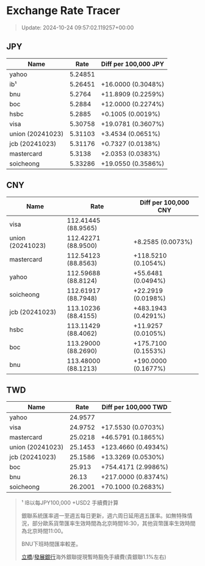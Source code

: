 # Exchange Rate Tracer

> Update: 2024-10-24 09:57:02.119257+00:00

## JPY

| Name             |    Rate | Diff per 100,000 JPY   |
|------------------|---------|------------------------|
| yahoo            | 5.24851 |                        |
| ib¹              | 5.26451 | +16.0000 (0.3048%)     |
| bnu              | 5.2764  | +11.8909 (0.2259%)     |
| boc              | 5.2884  | +12.0000 (0.2274%)     |
| hsbc             | 5.2885  | +0.1005 (0.0019%)      |
| visa             | 5.30758 | +19.0781 (0.3607%)     |
| union (20241023) | 5.31103 | +3.4534 (0.0651%)      |
| jcb (20241023)   | 5.31176 | +0.7327 (0.0138%)      |
| mastercard       | 5.3138  | +2.0353 (0.0383%)      |
| soicheong        | 5.33286 | +19.0550 (0.3586%)     |

## CNY

| Name             | Rate                | Diff per 100,000 CNY   |
|------------------|---------------------|------------------------|
| visa             | 112.41445	(88.9565) |                        |
| union (20241023) | 112.42271	(88.9500) | +8.2585 (0.0073%)      |
| mastercard       | 112.54123	(88.8563) | +118.5210 (0.1054%)    |
| yahoo            | 112.59688	(88.8124) | +55.6481 (0.0494%)     |
| soicheong        | 112.61917	(88.7948) | +22.2919 (0.0198%)     |
| jcb (20241023)   | 113.10236	(88.4155) | +483.1943 (0.4291%)    |
| hsbc             | 113.11429	(88.4062) | +11.9257 (0.0105%)     |
| boc              | 113.29000	(88.2690) | +175.7100 (0.1553%)    |
| bnu              | 113.48000	(88.1213) | +190.0000 (0.1677%)    |

## TWD

| Name             |    Rate | Diff per 100,000 TWD   |
|------------------|---------|------------------------|
| yahoo            | 24.9577 |                        |
| visa             | 24.9752 | +17.5530 (0.0703%)     |
| mastercard       | 25.0218 | +46.5791 (0.1865%)     |
| union (20241023) | 25.1453 | +123.4660 (0.4934%)    |
| jcb (20241023)   | 25.1586 | +13.3269 (0.0530%)     |
| boc              | 25.913  | +754.4171 (2.9986%)    |
| bnu              | 26.13   | +217.0000 (0.8374%)    |
| soicheong        | 26.2001 | +70.1000 (0.2683%)     |


> ¹ IB以每JPY100,000 +USD2 手續費計算
>
> 銀聯系統匯率週一至週五每日更新，週六周日延用週五匯率。如無特殊情況，部分歐系貨幣匯率生效時間為北京時間16:30，其他貨幣匯率生效時間為北京時間11:00。
>
> BNU下班時間匯率較差。
>
> [立橋](https://www.wlbank.com.mo/uploads/ueditor/file/20181211/1544536513900230.pdf)/[發展銀行](https://www.mdb.com.mo/Service_Charges_20230728.pdf)海外銀聯提現暫時豁免手續費(貴銀聯1.1%左右)

